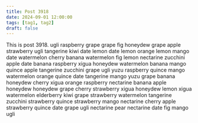 ```yaml
---
title: Post 3918
date: 2024-09-01 12:00:00
tags: [tag1, tag2]
draft: false
---
```

This is post 3918.
ugli
raspberry
grape
grape
fig
honeydew
grape
apple
strawberry
ugli
tangerine
kiwi
date
lemon
date
lemon
orange
lemon
mango
date
watermelon
cherry
banana
watermelon
fig
lemon
nectarine
zucchini
apple
date
banana
raspberry
xigua
honeydew
watermelon
banana
mango
quince
apple
tangerine
zucchini
grape
ugli
yuzu
raspberry
quince
mango
watermelon
orange
quince
date
tangerine
mango
yuzu
grape
banana
honeydew
cherry
xigua
orange
raspberry
nectarine
banana
apple
honeydew
honeydew
grape
cherry
strawberry
xigua
honeydew
lemon
xigua
watermelon
elderberry
kiwi
grape
strawberry
watermelon
tangerine
zucchini
strawberry
quince
strawberry
mango
nectarine
cherry
apple
strawberry
quince
date
grape
ugli
nectarine
pear
nectarine
date
fig
mango
ugli

